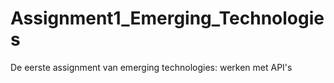 # Assignment1_Emerging_Technologies
De eerste assignment van emerging technologies: werken met API's
